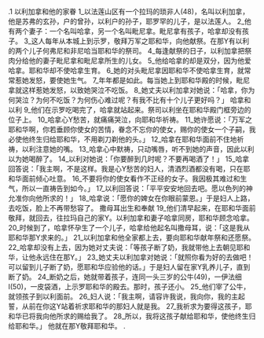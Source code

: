 .1 
以利加拿和他的家眷 
1_以法莲山区有一个拉玛的琐非人(48)，名叫以利加拿，他是苏弗的玄孙，户的曾孙，以利户的孙子，耶罗罕的儿子，是以法莲人。 2_他有两个妻子：一个名叫哈拿，另一个名叫毗尼拿。毗尼拿有孩子，哈拿却没有孩子。 
3_这人每年从本城上到示罗，敬拜万军之耶和华，向他献祭。在那Y有以利的两个儿子何弗尼和非尼哈当耶和华的祭司。 4_每逢献祭的日子，以利加拿把祭肉分给他的妻子毗尼拿和毗尼拿所生的儿女。 5_他给哈拿的却是双分，因为他爱哈拿。耶和华却不使哈拿生育。 6_她的对头毗尼拿因耶和华不使哈拿生育，就常常惹她发怒，要使她生气。 7_年年都是如此。每当她上到耶和华殿的时候，毗尼拿就这样惹她发怒，以致她哭泣不吃饭。 8_她丈夫以利加拿对她说：「哈拿，你为何哭泣？为何不吃饭？为何伤心难过呢？有我不比有十个儿子更好吗？」 
哈拿和以利 
9_他们在示罗吃喝完了，哈拿就站起来。祭司以利坐在耶和华殿门框旁边的位子上。 10_哈拿心Y愁苦，就痛痛哭泣，向耶和华祈祷。 11_她许愿说：「万军之耶和华啊，你若垂顾你使女的苦情，眷念不忘你的使女，赐你的使女一个子嗣，我必使他终生归给耶和华，不用剃刀剃他的头。」 
12_哈拿在耶和华面前不住地祈祷，以利注意她的嘴。 13_哈拿心中默祷，只动嘴唇，听不到她的声音，因此以利以为她喝醉了。 14_以利对她说：「你要醉到几时呢？不要再喝酒了！」 15_哈拿回答说：「我主啊，不是这样。我是心Y愁苦的妇人，清酒烈酒都没有喝，只在耶和华面前倾心吐意。 16_不要将你的使女看作不正经的女子。我因极其难过和生气，所以一直祷告到如今。」 17_以利回答说：「平平安安地回去吧。愿以色列的神允准你向他所求的！」 18_哈拿说：「愿你的婢女在你眼前蒙恩。」于是妇人上路，去吃饭，脸上不再带愁容了。 
撒母耳出生和奉献 
19_他们清早起来，在耶和华面前敬拜，就回去，往拉玛自己的家Y。以利加拿和妻子哈拿同房，耶和华顾念哈拿。 20_时候到了，哈拿怀孕生了一个儿子，哈拿给他起名叫撒母耳，说：「这是我从耶和华那Y求来的。」 
21_以利加拿和他全家都上去，要向耶和华献年祭和还愿祭。 22_哈拿却没有上去，因为她对丈夫说：「等孩子断了奶，我就带他上去朝见耶和华，让他永远住在那Y。」 23_她丈夫以利加拿对她说：「就照你看为好的去做吧！可以留到儿子断了奶，愿耶和华应验他的话。」于是妇人留在家Y乳养儿子，直到断了奶。 24_断奶之后，她就带着孩子，连同一头三岁的公牛(49)，一伊法细I(50)，一皮袋酒，上示罗耶和华的殿去。那时，孩子还小。 25_他们宰了公牛，就领孩子到以利面前。 26_妇人说：「我主啊，请容许我说，我向你，我的主起誓，从前在你这Y站着祈求耶和华的那妇人就是我。 27_我祈求为要得这孩子，耶和华已将我向他所求的赐给我了。 28_所以，我将这孩子献给耶和华，使他终生归给耶和华。」 
他就在那Y敬拜耶和华。 
  .